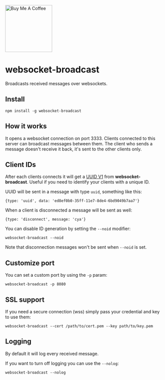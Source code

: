<a href="https://www.buymeacoffee.com/codealchemist" target="_blank"><img src="https://cdn.buymeacoffee.com/buttons/default-black.png" alt="Buy Me A Coffee" width="150px"></a>

# websocket-broadcast

Broadcasts received messages over websockets.

## Install

`npm install -g websocket-broadcast`

## How it works

It opens a websocket connection on port 3333.
Clients connected to this server can broadcast messages between them.
The client who sends a message doesn't receive it back, it's sent to the other clients only.

## Client IDs

After each clients connects it will get a
[UUID V1](https://en.wikipedia.org/wiki/Universally_unique_identifier#Version_1_.28date-time_and_MAC_address.29)
from **websocket-broadcast**.
Useful if you need to identify your clients with a unique ID.

UUID will be sent in a message with type `uuid`, something like this:

`{type: 'uuid', data: 'ed8ef0b0-35ff-11e7-8de4-6bd9049b7aa7'}`

When a client is disconnected a message will be sent as well:

`{type: 'disconnect', message: 'cya'}`

You can disable ID generation by setting the `--noid` modifier:

`websocket-broadcast --noid`

Note that disconnection messages won't be sent when `--noid` is set.

## Customize port

You can set a custom port by using the `-p` param:

`websocket-broadcast -p 8080`

## SSL support

If you need a secure connection (wss) simply pass your credential and key to use them:

`websocket-broadcast --cert /path/to/cert.pem --key path/to/key.pem`

## Logging

By default it will log every received message.

If you want to turn off logging you can use the `--nolog`:

`websocket-broadcast --nolog`
